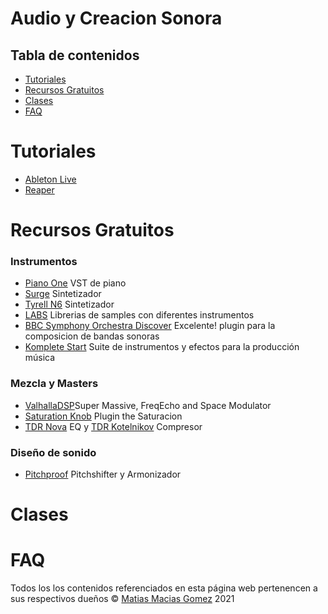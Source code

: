 # Audio y Creacion Sonora

## Tabla de contenidos
- [Tutoriales]()
- [Recursos Gratuitos]()
- [Clases]()
- [FAQ]()

# Tutoriales
- [Ableton Live](https://www.ableton.com/)
- [Reaper](https://www.reaper.fm/)

# Recursos Gratuitos

### Instrumentos
- [Piano One](https://neovst.com/piano-one/) VST de piano 
- [Surge](https://surge-synthesizer.github.io/) Sintetizador
- [Tyrell N6](https://u-he.com/products/tyrelln6/) Sintetizador
- [LABS](https://labs.spitfireaudio.com/) Librerias de samples con diferentes instrumentos
- [BBC Symphony Orchestra Discover](https://www.spitfireaudio.com/shop/a-z/bbc-symphony-orchestra-discover/) Excelente! plugin para la composicion de bandas sonoras 
- [Komplete Start](https://www.native-instruments.com/es/products/komplete/bundles/komplete-start/) Suite de instrumentos y efectos para la producción música
### Mezcla y Masters
- [ValhallaDSP](https://valhalladsp.com/)Super Massive, FreqEcho and Space Modulator
- [Saturation Knob](https://www.softube.com/saturationknob) Plugin the Saturacion
- [TDR Nova](https://www.tokyodawn.net/tdr-nova/) EQ y [TDR Kotelnikov](https://www.tokyodawn.net/tdr-kotelnikov/) Compresor
### Diseño de sonido
- [Pitchproof](https://aegeanmusic.com/pitchproof-specs) Pitchshifter y Armonizador
# Clases


# FAQ

Todos los los contenidos referenciados en esta página web pertenencen a sus respectivos dueños
© [Matias Macias Gomez](https://github.com/Matmac945) 2021